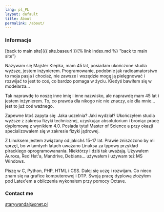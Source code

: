 ```yaml
---
lang: pl_PL
layout: default
title: About
permalink: /about/
---
```


### Informacje

[back to main site]({{ site.baseurl }}{% link index.md %} "back to main site")

Nazywam się Majster Klepka, mam 45 lat, posiadam ukończone studia wyższe, jestem inżynierem. Programowanie, podobnie jak radioamatorstwo to moja pasja i chociaż, nie zawsze i wszędzie mogę ją pielęgnować i rozwijać to jest to coś, co bardzo pomaga w życiu. Kiedyś bawiłem się w modelarza... 

Tak naprawdę to noszę inne imię i inne nazwisko, ale naprawdę mam 45 lat i jestem inżynierem. To, co prawda dla nikogo nic nie znaczy, ale dla mnie... jest to już coś ważnego.

Zapewne ktoś zapyta się: Jaka uczelnia? Jaki wydział? Ukończyłem studia wyższe z zakresu fizyki technicznej, uzyskując absolutorium i broniąc pracę dyplomową z wynikiem 4.0. Posiada tytuł Master of Science a przy okazji specializowałem się w zakresie fizyki jądrowej.

Z Linuksem jestem związany od jakichś 15-17 lat. Prawie zniszczono by mi sprzęt, bo w tamtych latach uważano Linuksa za typowy przykład pirackiego oprogramowanania. Niektórzy i dziś tak uważają. Używałem Auroxa, Red Hat'a, Mandrive, Debiana... używałem i używam też MS Windows.

Piszę w C, Python, PHP, HTML i CSS. Dalej się uczę i rozwijam. Co nieco znam się na grafice komputerowej i DTP. Swoją pracę dyplową złożyłem pod Latex'em a obliczenia wykonałem przy pomocy Octave.

### Contact me

[starywandal@onet.pl](mailto:starywandal@onet.pl)
